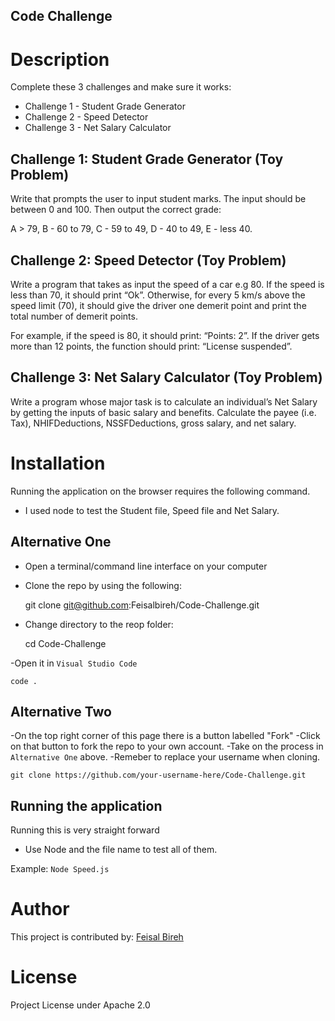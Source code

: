 ## Code Challenge

# Description
Complete these 3 challenges and make sure it works:

- Challenge 1 - Student Grade Generator
- Challenge 2 - Speed Detector
- Challenge 3 - Net Salary Calculator

## Challenge 1: Student Grade Generator (Toy Problem)

Write that prompts the user to input student marks. The input should be between 0 and 100. Then output the correct grade: 

A > 79, B - 60 to 79, C -  59 to 49, D - 40 to 49, E - less 40.


## Challenge 2: Speed Detector (Toy Problem)

Write a program that takes as input the speed of a car e.g 80. If the speed is less than 70, it should print “Ok”. Otherwise, for every 5 km/s above the speed limit (70), it should give the driver one demerit point and print the total number of demerit points.

For example, if the speed is 80, it should print: “Points: 2”. If the driver gets more than 12 points, the function should print: “License suspended”.

## Challenge 3: Net Salary Calculator (Toy Problem)

Write a program whose major task is to calculate an individual’s Net Salary by getting the inputs of basic salary and benefits. Calculate the payee (i.e. Tax), NHIFDeductions, NSSFDeductions, gross salary, and net salary. 

# Installation

Running the application on the browser requires the following command.
- I used node to test the Student file, Speed file and Net Salary.

## Alternative One
- Open a terminal/command line interface on your computer
- Clone the repo by using the following:

    git clone git@github.com:Feisalbireh/Code-Challenge.git

- Change directory to the reop folder:

    cd Code-Challenge

-Open it in ``Visual Studio Code``

    code .

## Alternative Two
-On the top right corner of this page there is a button labelled "Fork"
-Click on that button to fork the repo to your own account.
-Take on the process in ``Alternative One`` above.
-Remeber to replace your username when cloning.

    git clone https://github.com/your-username-here/Code-Challenge.git

## Running the application 

Running this is very straight forward

- Use Node and the file name to test all of them.

Example: ``Node Speed.js``

# Author

This project is contributed by: 
[Feisal Bireh](https://github.com/Feisalbireh)

# License 
Project License under Apache 2.0








